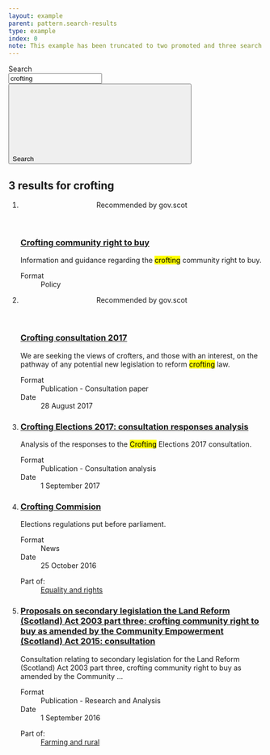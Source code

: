 ```yaml
---
layout: example
parent: pattern.search-results
type: example
index: 0
note: This example has been truncated to two promoted and three search results to conserve space.
---
```


<main class="ds_layout  ds_layout--search-results  ds_search-results">
    <div class="ds_layout__header">
        <div class="ds_site-search">
            <form role="search" class="ds_site-search__form">
                <label class="ds_label  visually-hidden" for="site-search">Search</label>
                <div class="ds_input__wrapper  ds_input__wrapper--has-icon">
                    <input name="q" required="" id="site-search" class="ds_input  ds_site-search__input" type="text" value="crofting" placeholder="Search" autocomplete="off">
                    <button type="submit" class="ds_button  js-site-search-button">
                        <span class="visually-hidden">Search</span>
                        <svg class="ds_icon" aria-hidden="true" role="img"><use xlink:href="/assets/images/icons/icons.stack.svg#search"></use></svg>
                    </button>
                </div>
            </form>
        </div>
    </div>
    <div class="ds_layout__content">
        <h2 class="ds_search-results__title"><span class="ds_search-results__title-count">3</span> results for <span class="ds_search-results__title-query">crofting</span></h2>
        <ol class="ds_search-results__list" data-total="5">
            <li class="ds_search-result  ds_search-result--promoted">
                <div class="ds_search-result--promoted-content">
                    <header class="ds_search-result--promoted-title">Recommended by gov.scot</header>
                    <h3 class="ds_search-result__title">
                        <a class="ds_search-result__link" href="#">Crofting community right to buy</a>
                    </h3>
                    <p class="ds_search-result__summary">Information and guidance regarding the <mark>crofting</mark> community right to buy.</p>
                    <dl class="ds_metadata ds_search-result__metadata  ds_metadata--inline">
                        <div class="ds_metadata__item">
                            <dt class="ds_metadata__key visually-hidden">Format</dt>
                            <dd class="ds_metadata__value">Policy</dd>
                        </div>
                    </dl>
                </div>
            </li>
            <li class="ds_search-result  ds_search-result--promoted">
                <div class="ds_search-result--promoted-content">
                    <header class="ds_search-result--promoted-title">Recommended by gov.scot</header>
                    <h3 class="ds_search-result__title">
                        <a class="ds_search-result__link" href="#">Crofting consultation 2017</a>
                    </h3>
                    <p class="ds_search-result__summary">We are seeking the views of crofters, and those with an interest, on the pathway of any potential new legislation to reform <mark>crofting</mark> law.</p>
                    <dl class="ds_metadata ds_search-result__metadata ds_metadata--inline">
                        <div class="ds_metadata__item">
                            <dt class="ds_metadata__key visually-hidden">Format</dt>
                            <dd class="ds_metadata__value">Publication - Consultation paper</dd>
                        </div>
                        <div class="ds_metadata__item">
                            <dt class="ds_metadata__key visually-hidden">Date</dt>
                            <dd class="ds_metadata__value">28 August 2017</dd>
                        </div>
                    </dl>
                </div>
            </li>
            <li class="ds_search-result">
                <h3 class="ds_search-result__title">
                    <a class="ds_search-result__link" href="#">Crofting Elections 2017: consultation responses analysis</a>
                </h3>
                <p class="ds_search-result__summary">Analysis of the responses to the <mark>Crofting</mark> Elections 2017 consultation.</p>
                <dl class="ds_metadata ds_search-result__metadata ds_metadata--inline">
                    <div class="ds_metadata__item">
                        <dt class="ds_metadata__key visually-hidden">Format</dt>
                        <dd class="ds_metadata__value">Publication - Consultation analysis</dd>
                    </div>
                    <div class="ds_metadata__item">
                        <dt class="ds_metadata__key visually-hidden">Date</dt>
                        <dd class="ds_metadata__value">1 September 2017</dd>
                    </div>
                </dl>
            </li>
            <li class="ds_search-result">
                <h3 class="ds_search-result__title">
                    <a class="ds_search-result__link" href="#">Crofting Commision</a>
                </h3>
                <p class="ds_search-result__summary">Elections regulations put before parliament.</p>
                <dl class="ds_metadata ds_search-result__metadata ds_metadata--inline">
                    <div class="ds_metadata__item">
                        <dt class="ds_metadata__key visually-hidden">Format</dt>
                        <dd class="ds_metadata__value">News</dd>
                    </div>
                    <div class="ds_metadata__item">
                        <dt class="ds_metadata__key visually-hidden">Date</dt>
                        <dd class="ds_metadata__value">25 October 2016</dd>
                    </div>
                </dl>
                <dl class="ds_search-result__context">
                    <dt class="ds_search-result__context-key">Part of:</dt>
                    <dd class="ds_search-result__context-value"><a href="#">Equality and rights</a></dd>
                </dl>
            </li>
            <li class="ds_search-result">
                <h3 class="ds_search-result__title">
                    <a class="ds_search-result__link" href="#">Proposals on secondary legislation the Land Reform (Scotland) Act 2003 part three: crofting community right to buy as amended by the Community Empowerment (Scotland) Act 2015: consultation</a>
                </h3>
                <p class="ds_search-result__summary">Consultation relating to secondary legislation for the Land Reform (Scotland) Act 2003 part three, crofting community right to buy as amended by the Community ...</p>
                <dl class="ds_metadata ds_search-result__metadata ds_metadata--inline">
                    <div class="ds_metadata__item">
                        <dt class="ds_metadata__key visually-hidden">Format</dt>
                        <dd class="ds_metadata__value">Publication - Research and Analysis</dd>
                    </div>
                    <div class="ds_metadata__item">
                        <dt class="ds_metadata__key visually-hidden">Date</dt>
                        <dd class="ds_metadata__value">1 September 2016</dd>
                    </div>
                </dl>
                <dl class="ds_search-result__context">
                    <dt class="ds_search-result__context-key">Part of:</dt>
                    <dd class="ds_search-result__context-value"><a href="#">Farming and rural</a></dd>
                </dl>
            </li>
        </ol>
    </div>
</main>